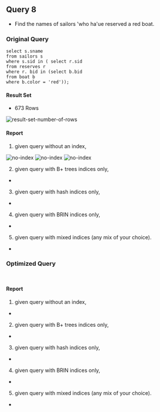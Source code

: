 ## Query 8

* Find the names of sailors 'who ha'ue reserved a red boat.

### Original Query
```
select s.sname
from sailors s
where s.sid in ( select r.sid
from reserves r
where r. bid in (select b.bid
from boat b
where b.color = 'red'));

```

#### Result Set
* 673 Rows

<img src="./screenshots/Query8/result-set-number-of-rows.png" alt="result-set-number-of-rows">


#### Report

1) given query without an index,

<img src="./screenshots/Query8/no-index.png" alt="no-index">
<img src="./screenshots/Query8/no-index-Graphical-explain.png" alt="no-index">
<img src="./screenshots/Query8/no-index-Stats.png" alt="no-index">


2) given query with B+ trees indices only,
*
3) given query with hash indices only,
*

4) given query with BRIN indices only,
*

5) given query with mixed indices (any mix of your choice).
*


### Optimized Query

```


```

#### Report

1) given query without an index,

*

2) given query with B+ trees indices only,
*
3) given query with hash indices only,
*

4) given query with BRIN indices only,
*

5) given query with mixed indices (any mix of your choice).
*

